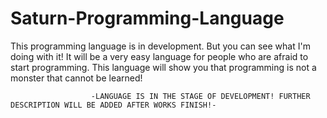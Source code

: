 # Saturn-Programming-Language
This programming language is in development. But you can see what I'm doing with it! It will be a very easy language for people who are afraid to start programming. This language will show you that programming is not a monster that cannot be learned!





                      -LANGUAGE IS IN THE STAGE OF DEVELOPMENT! FURTHER DESCRIPTION WILL BE ADDED AFTER WORKS FINISH!-
